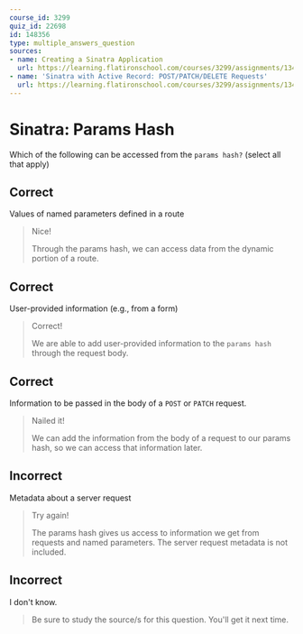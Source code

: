 ```yaml
---
course_id: 3299
quiz_id: 22698
id: 148356
type: multiple_answers_question
sources:
- name: Creating a Sinatra Application
  url: https://learning.flatironschool.com/courses/3299/assignments/134039?module_item_id=278741
- name: 'Sinatra with Active Record: POST/PATCH/DELETE Requests'
  url: https://learning.flatironschool.com/courses/3299/assignments/134063?module_item_id=278739
---
```


# Sinatra: Params Hash

Which of the following can be accessed from the `params hash?` (select all that apply)

## Correct

Values of named parameters defined in a route

> Nice!
> 
> Through the params hash, we can access data from the dynamic portion of a route.

## Correct

User-provided information (e.g., from a form)

> Correct!
> 
> We are able to add user-provided information to the `params hash` through the
> request body.

## Correct

Information to be passed in the body of a `POST` or `PATCH` request.

> Nailed it!
> 
> We can add the information from the body of a request to our params hash, so we
> can access that information later.

## Incorrect

Metadata about a server request

> Try again!
> 
> The params hash gives us access to information we get from requests and named
> parameters. The server request metadata is not included.

## Incorrect

I don't know.

> Be sure to study the source/s for this question. You'll get it next time.
